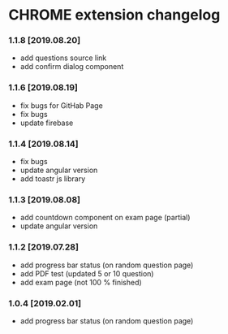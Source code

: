 # CHROME extension changelog

### 1.1.8 [2019.08.20]

- add questions source link
- add confirm dialog component

### 1.1.6 [2019.08.19]

- fix bugs for GitHab Page
- fix bugs
- update firebase

### 1.1.4 [2019.08.14]

- fix bugs
- update angular version
- add toastr js library

### 1.1.3 [2019.08.08]

- add countdown component on exam page (partial)
- update angular version

### 1.1.2 [2019.07.28]

- add progress bar status (on random question page)
- add PDF test (updated 5 or 10 question)
- add exam page (not 100 % finished)

### 1.0.4 [2019.02.01]

- add progress bar status (on random question page)
